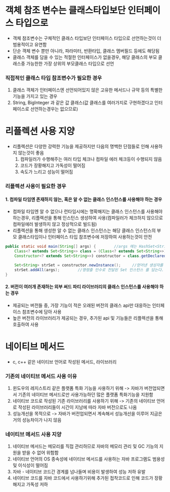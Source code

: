 # 객체 참조 변수는 클래스타입보단 인터페이스 타입으로
* 객체 참조변수는 구체적인 클래스 타입보단 인터페이스 타입으로 선언하는것이 더 범용적이고 유연함
* 단순 객체 변수 뿐만 아니라, 파라미터, 반환타입, 클래스 멤버필드 등에도 해당됨
* 클래스 객체를 담을 수 있는 적절한 인터페이스가 없을경우, 해당 클래스의 부모 클래스중 가능한한 가장 상위의 부모클래스 타입으로 선언

### 직접적인 클래스 타입 참조변수가 필요한 경우
1. 클래스 객체가 인터페이스엔 선언되어있지 않은 고유한 메서드나 규약 등의 특별한 기능을 가지고 있는 경우
2. String, BigInteger 과 같은 값 클래스(값 클래스를 여러가지로 구현하겠다고 인터페이스로 선언하는경우는 없으므로)

# 리플렉션 사용 지양
* 리플렉션은 다양한 강력한 기능을 제공하지만 다음의 명백한 단점들로 인해 사용하지 않는것이 좋음
    1. 컴파일러가 수행해주는 여러 타입 체크나 컴파일 에러 체크등이 수행되지 않음
    2. 코드가 장황해지고 가독성이 떨어짐
    3. 속도가 느리고 성능이 떨어짐

### 리플렉션 사용이 필요한 경우
#### 1. 컴파일 타임엔 존재하지 않는, 혹은 알 수 없는 클래스 인스턴스를 사용해야 하는 경우
* 컴파일 타임엔 알 수 없으나 런타임시에는 명확해지는 클래스 인스턴스를 사용해야 하는경우, 리플렉션을 통해 인스턴스 생성하여 사용(컴파일러가 체크하지 않으므로 컴파일에러 발생하지 않고 정상적으로 빌드됨)
* 리플렉션을 통해 생성한 알 수 없는 클래스 인스턴스는 해당 클래스 인스턴스의 부모 클래스타입이나 인터페이스 타입 참조변수에 저장하여 사용하는것이 안전
```java
public static void main(String[] args) {		//args 에는 HashSet<String>, TreeSet<String> 등의 Set 클래스 자식 클래스 인스턴스들이 올 수 있다.
	Class<? extends Set<String>> class = (Class<? extends Set<String>>)Class.forName(args[0]);		//명령줄 인수로 전달될 Set 인스턴스의 타입을 알아 낸다.
	Constructor<? extends Set<String>>) constructor = class.getDeclaredConstructor();		//알아낸 타입의 클래스의 생성자를 얻는다.

	Set<String> strSet = constructor.newInstance();		//얻어낸 생성자를 통해 Set 인스턴스를 생성한다.
	strSet.addAll(args);		//명령줄 인수로 전달된 Set 인스턴스 를 담는다.
}
```

#### 2. 버전이 여러개 존재하는 외부 써드 파티 라이브러리의 클래스 인스턴스를 사용해야 하는 경우
* 제공되는 버전들 중, 가장 기능이 적은 오래된 버전의 클래스 api만 대응하는 인터페이스 참조변수에 담아 사용
* 높은 버전의 라이브러리가 제공되는 경우, 추가된 api 및 기능들은 리플렉션을 통해 호출하여 사용

# 네이티브 메서드
* c, c++ 같은 네이티브 언어로 작성된 메서드, 라이브러리
### 기존의 네이티브 메서드 사용 이유
1. 윈도우의 레지스트리 같은 플랫폼 특화 기능을 사용하기 위해
   -> 자바가 버전업되면서 기존의 네이티브 메서드로만 사용가능하던 많은 플랫폼 특화기능을 지원함
2. 네이티브 코드로 작성된 기존 라이브러리를 사용하기 위해
   -> 기존의 네이티브 언어로 작성된 라이브러리들이 시간이 지남에 따라 자바 버전으로도 나옴
3. 성능개선을 목적으로
   -> 자바가 버전업되면서 계속해서 성능개선을 이루어 지금은 거의 성능차이가 나지 않음
   
### 네이티브 메서드 사용 지양
1. 네이티브 메서드는 메모리를 직접 관리하므로 자바의 메모리 관리 및 GC 기능의 지원을 받을 수 없어 위험함
2. 네이티브 언어의 OS 종속성에 네이티브 메서드를 사용하는 자바 프로그램도 범용성 및 이식성이 떨어짐
3. 자바 - 네이티브 코드간 경계를 넘나들며 비용이 발생하여 성능 저하 유발
4. 네이티브 코드를 자바 코드에서 사용하기위해 추가된 접착코드로 인해 코드가 장황해지고 가독성 저하



